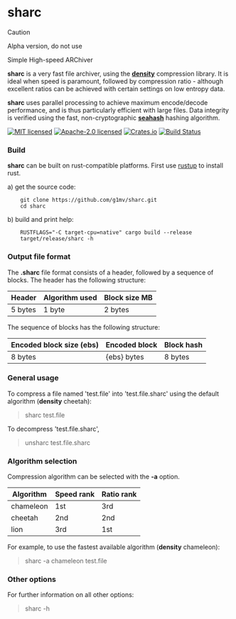 # sharc

> [!CAUTION]
> Alpha version, do not use

Simple High-speed ARChiver

**sharc** is a very fast file archiver, using the [**density**](http://github.com/g1mv/density) compression library.
It is ideal when speed is paramount, followed by compression ratio - although excellent ratios can be
achieved with certain settings on low entropy data.

**sharc** uses parallel processing to achieve maximum encode/decode performance, and is thus particularly
efficient with large files. Data integrity is verified using the fast, non-cryptographic [**seahash**](https://gitlab.redox-os.org/redox-os/seahash) hashing algorithm.

[![MIT licensed](https://img.shields.io/badge/License-MIT-blue.svg)](./LICENSE-MIT)
[![Apache-2.0 licensed](https://img.shields.io/badge/License-Apache%202.0-blue.svg)](./LICENSE-APACHE)
[![Crates.io](https://img.shields.io/crates/v/sharc.svg)](https://crates.io/crates/density-rs)
[![Build Status](https://github.com/g1mv/sharc/actions/workflows/ci.yml/badge.svg)](https://github.com/g1mv/density/actions)

### Build

**sharc** can be built on rust-compatible platforms. First use [rustup](https://rustup.rs) to install
rust.

a) get the source code:

```shell
    git clone https://github.com/g1mv/sharc.git
    cd sharc
```

b) build and print help:

```shell
    RUSTFLAGS="-C target-cpu=native" cargo build --release
    target/release/sharc -h
```

### Output file format

The **.sharc** file format consists of a header, followed by a sequence of blocks.
The header has the following structure:

| Header  | Algorithm used | Block size MB | 
|---------|----------------|---------------|
| 5 bytes | 1 byte         | 2 bytes       |

The sequence of blocks has the following structure:

| Encoded block size (ebs) | Encoded block | Block hash |
|--------------------------|---------------|------------|
| 8 bytes                  | {ebs} bytes   | 8 bytes    |

### General usage

To compress a file named 'test.file' into 'test.file.sharc' using the default algorithm (**density** cheetah):
> sharc test.file

To decompress 'test.file.sharc',
> unsharc test.file.sharc

### Algorithm selection

Compression algorithm can be selected with the **-a** option.

| Algorithm | Speed rank | Ratio rank |
|-----------|------------|------------|
| chameleon | 1st        | 3rd        | 
| cheetah   | 2nd        | 2nd        |
| lion      | 3rd        | 1st        |

For example, to use the fastest available algorithm (**density** chameleon):
> sharc -a chameleon test.file

### Other options

For further information on all other options:
> sharc -h
